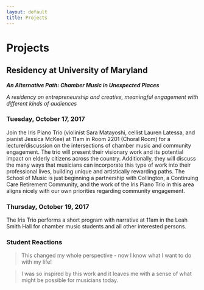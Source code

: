 ```yaml
---
layout: default
title: Projects
---
```

# Projects

## Residency at University of Maryland
***An Alternative Path: Chamber Music in Unexpected Places***

*A residency on entrepreneurship and creative, meaningful engagement with different kinds of audiences*

### Tuesday, October 17, 2017

Join the Iris Piano Trio (violinist Sara Matayoshi, cellist Lauren Latessa, and pianist Jessica McKee) at 11am in Room 2201 (Choral Room) for a lecture/discussion on the intersections of chamber music and community engagement. The trio will present their visionary work and its potential impact on elderly citizens across the country. Additionally, they will discuss the many ways that musicians can incorporate this type of work into their professional lives, building unique and artistically rewarding paths. The School of Music is just beginning a partnership with Collington, a Continuing Care Retirement Community, and the work of the Iris Piano Trio in this area aligns nicely with our own priorities regarding community engagement.

### Thursday, October 19, 2017

The Iris Trio performs a short program with narrative at 11am in the Leah Smith Hall for chamber music students and all other interested persons.

### Student Reactions

> This changed my whole perspective - now I know what I want to do with my life!

> I was so inspired by this work and it leaves me with a sense of what might be possible for musicians today.  
